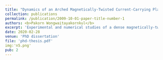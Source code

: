 ```yaml
---
title: "Dynamics of an Arched Magnetically-Twisted Current-Carrying Plasma"
collection: publications
permalink: /publication/2009-10-01-paper-title-number-1
authors: <b>Pakorn Wongwaitayakornkul</b>
excerpt: 'Experimental and numerical studies of a dense magnetically-twisted plasma and their applications to solar plasmas are the subject of this dissertation.'
date: 2020-02-28
venue: 'PhD dissertation'
file: 'phd-thesis.pdf'
img:'n5.png'
pub: 2
---
```

